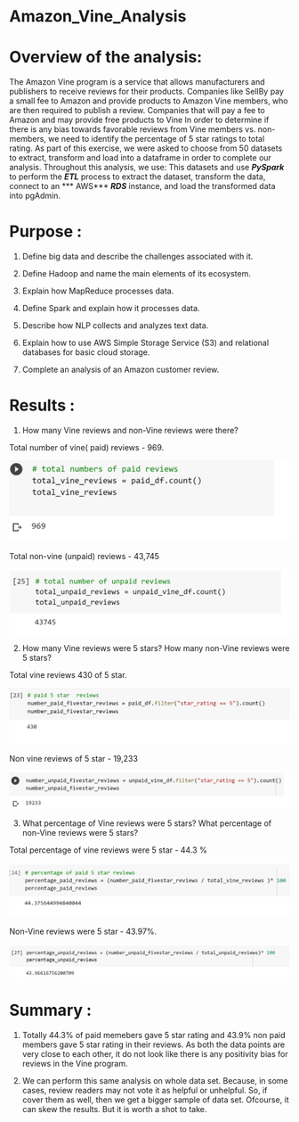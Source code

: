 # Amazon_Vine_Analysis

# Overview of the analysis:

The Amazon Vine program is a service that allows manufacturers and publishers to receive reviews for their products. Companies like SellBy pay a small fee to Amazon and provide products to Amazon Vine members, who are then required to publish a review.
Companies that will pay a fee to Amazon and may provide free products to Vine  In order to determine if there is any bias towards favorable reviews from Vine members vs. non-members, we need to identify the percentage of 5 star ratings to total rating. As part of this exercise, we were asked to choose from 50 datasets to extract, transform and load into a dataframe in order to complete our analysis. Throughout this analysis, we use:
 This datasets and use ***PySpark*** to perform the ***ETL*** process to extract the dataset, transform the data, connect to an *** AWS***  ***RDS*** instance, and load the transformed data into pgAdmin.

# Purpose :

1. Define big data and describe the challenges associated with it.

2. Define Hadoop and name the main elements of its ecosystem.

3. Explain how MapReduce processes data.

4. Define Spark and explain how it processes data.

5. Describe how NLP collects and analyzes text data.

6. Explain how to use AWS Simple Storage Service (S3) and relational databases for basic cloud storage.

7. Complete an analysis of an Amazon customer review.

# Results :
1. How many Vine reviews and non-Vine reviews were there?

Total number of vine( paid) reviews - 969.

![Totalpaidreviews)](/Resources/Total_paid_reviews.png) 

Total non-vine (unpaid) reviews - 43,745

![Totalunpaidreviews)](/Resources/Total_unpaid_reviews.png) 

2. How many Vine reviews were 5 stars? How many non-Vine reviews were 5 stars?

Total vine reviews  430 of 5 star.
 
![Lottest)](/Resources/paid_5_star_reviews.png) 

Non vine reviews of 5 star - 19,233

![Unpaid_fivestar)](/Resources/Unpaid_fivestar.png) 

3. What percentage of Vine reviews were 5 stars? What percentage of non-Vine reviews were 5 stars?

Total percentage of vine reviews were 5 star - 44.3 %

![percentage_paid_reviews)](/Resources/percentage_paid_reviews.png) 

Non-Vine  reviews were 5 star - 43.97%.

![unpaid_percentage)](/Resources/unpaid_percentage.png)
 
# Summary :

1. Totally 44.3% of paid memebers gave 5 star rating and 43.9% non paid members gave 5 star rating in their reviews. As both the data points are very close to each other, it do not look like there is any positivity bias for reviews in the Vine program.

2. We can perform this same analysis on whole data set. Because, in some cases, review readers may not vote it as helpful or unhelpful. So, if cover them as well, then we get a bigger sample of data set. Ofcourse, it can skew the results. But it is worth a shot to take.




